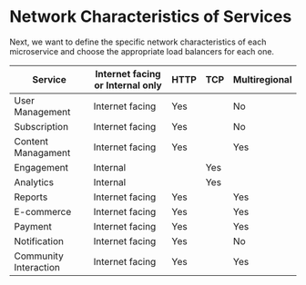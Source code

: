 # Network Characteristics of Services

Next, we want to define the specific network characteristics of each microservice and choose the 
appropriate load balancers for each one.

| Service | Internet facing or Internal only | HTTP | TCP | Multiregional |
| ------- | -------------------------------- | ---- | --- | ------------- |
| User Management| Internet facing | Yes | | No |
| Subscription | Internet facing | Yes | | No |
| Content Managament | Internet facing | Yes | | Yes |
| Engagement | Internal | | Yes | | Yes |
| Analytics | Internal | | Yes | | No |
| Reports | Internet facing | Yes | | Yes |
| E-commerce | Internet facing | Yes | | Yes |
| Payment | Internet facing | Yes | | Yes |
| Notification | Internet facing | Yes | | No |
| Community Interaction | Internet facing | Yes | | Yes|

